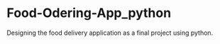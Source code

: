 # Food-Odering-App_python
Designing the food delivery application as a final project using python. 
